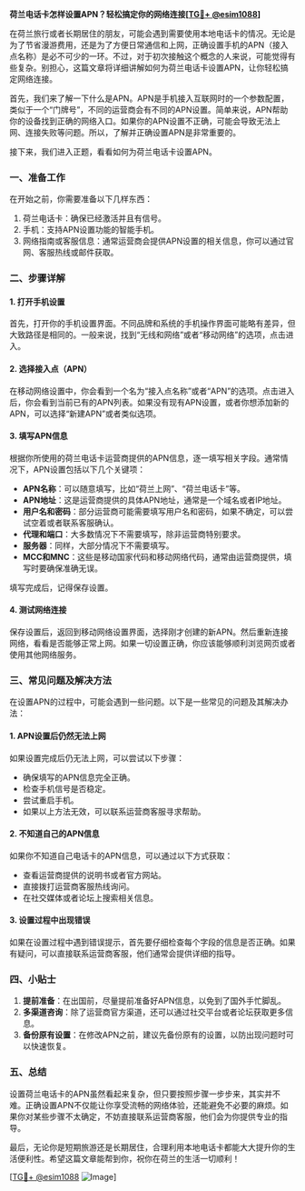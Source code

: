 **荷兰电话卡怎样设置APN？轻松搞定你的网络连接[[TG💪+ @esim1088](https://t.me/s/esim1088)]**

在荷兰旅行或者长期居住的朋友，可能会遇到需要使用本地电话卡的情况。无论是为了节省漫游费用，还是为了方便日常通信和上网，正确设置手机的APN（接入点名称）是必不可少的一环。不过，对于初次接触这个概念的人来说，可能觉得有些复杂。别担心，这篇文章将详细讲解如何为荷兰电话卡设置APN，让你轻松搞定网络连接。

首先，我们来了解一下什么是APN。APN是手机接入互联网时的一个参数配置，类似于一个“门牌号”，不同的运营商会有不同的APN设置。简单来说，APN帮助你的设备找到正确的网络入口。如果你的APN设置不正确，可能会导致无法上网、连接失败等问题。所以，了解并正确设置APN是非常重要的。

接下来，我们进入正题，看看如何为荷兰电话卡设置APN。

### **一、准备工作**
在开始之前，你需要准备以下几样东西：
1. 荷兰电话卡：确保已经激活并且有信号。
2. 手机：支持APN设置功能的智能手机。
3. 网络指南或客服信息：通常运营商会提供APN设置的相关信息，你可以通过官网、客服热线或邮件获取。

### **二、步骤详解**
#### **1. 打开手机设置**
首先，打开你的手机设置界面。不同品牌和系统的手机操作界面可能略有差异，但大致路径是相同的。一般来说，找到“无线和网络”或者“移动网络”的选项，点击进入。

#### **2. 选择接入点（APN）**
在移动网络设置中，你会看到一个名为“接入点名称”或者“APN”的选项。点击进入后，你会看到当前已有的APN列表。如果没有现有APN设置，或者你想添加新的APN，可以选择“新建APN”或者类似选项。

#### **3. 填写APN信息**
根据你所使用的荷兰电话卡运营商提供的APN信息，逐一填写相关字段。通常情况下，APN设置包括以下几个关键项：

- **APN名称**：可以随意填写，比如“荷兰上网”、“荷兰电话卡”等。
- **APN地址**：这是运营商提供的具体APN地址，通常是一个域名或者IP地址。
- **用户名和密码**：部分运营商可能需要填写用户名和密码，如果不确定，可以尝试空着或者联系客服确认。
- **代理和端口**：大多数情况下不需要填写，除非运营商特别要求。
- **服务器**：同样，大部分情况下不需要填写。
- **MCC和MNC**：这些是移动国家代码和移动网络代码，通常由运营商提供，填写时要确保准确无误。

填写完成后，记得保存设置。

#### **4. 测试网络连接**
保存设置后，返回到移动网络设置界面，选择刚才创建的新APN。然后重新连接网络，看看是否能够正常上网。如果一切设置正确，你应该能够顺利浏览网页或者使用其他网络服务。

### **三、常见问题及解决方法**
在设置APN的过程中，可能会遇到一些问题。以下是一些常见的问题及其解决办法：

#### **1. APN设置后仍然无法上网**
如果设置完成后仍无法上网，可以尝试以下步骤：
- 确保填写的APN信息完全正确。
- 检查手机信号是否稳定。
- 尝试重启手机。
- 如果以上方法无效，可以联系运营商客服寻求帮助。

#### **2. 不知道自己的APN信息**
如果你不知道自己电话卡的APN信息，可以通过以下方式获取：
- 查看运营商提供的说明书或者官方网站。
- 直接拨打运营商客服热线询问。
- 在社交媒体或者论坛上搜索相关信息。

#### **3. 设置过程中出现错误**
如果在设置过程中遇到错误提示，首先要仔细检查每个字段的信息是否正确。如果有疑问，可以直接联系运营商客服，他们通常会提供详细的指导。

### **四、小贴士**
1. **提前准备**：在出国前，尽量提前准备好APN信息，以免到了国外手忙脚乱。
2. **多渠道咨询**：除了运营商官方渠道，还可以通过社交平台或者论坛获取更多信息。
3. **备份原有设置**：在修改APN之前，建议先备份原有的设置，以防出现问题时可以快速恢复。

### **五、总结**
设置荷兰电话卡的APN虽然看起来复杂，但只要按照步骤一步步来，其实并不难。正确设置APN不仅能让你享受流畅的网络体验，还能避免不必要的麻烦。如果你对某些步骤不太确定，不妨直接联系运营商客服，他们会为你提供专业的指导。

最后，无论你是短期旅游还是长期居住，合理利用本地电话卡都能大大提升你的生活便利性。希望这篇文章能帮到你，祝你在荷兰的生活一切顺利！

[[TG💪+ @esim1088](https://t.me/s/esim1088) ![Image](https://i.postimg.cc/4NQfJmqS/Snipaste-2025-05-13-00-14-12.png)]